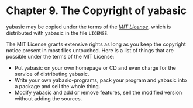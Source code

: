 # Chapter 9. The Copyright of yabasic

yabasic may be copied under the terms of the [*MIT License*](http://www.yabasic.de/content_mit.html), which is distributed with yabasic in the file ```LICENSE```.

The MIT License grants extensive rights as long as you keep the copyright notice present in most files untouched. Here is a list of things that are possible under the terms of the MIT License:

* Put yabasic on your own homepage or CD and even charge for the service of distributing yabasic.
* Write your own yabasic-programs, pack your program and yabasic into a package and sell the whole thing.
* Modify yabasic and add or remove features, sell the modified version without adding the sources.
